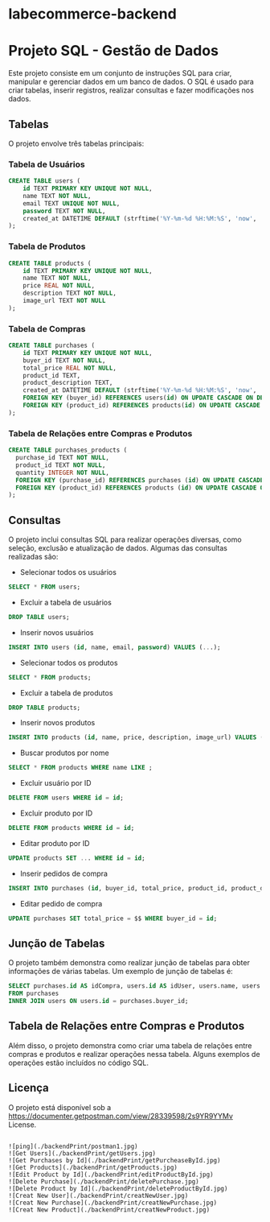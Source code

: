 # labecommerce-backend

# Projeto SQL - Gestão de Dados

Este projeto consiste em um conjunto de instruções SQL para criar, manipular e gerenciar dados em um banco de dados. O SQL é usado para criar tabelas, inserir registros, realizar consultas e fazer modificações nos dados.

## Tabelas

O projeto envolve três tabelas principais:

### Tabela de Usuários

```sql
CREATE TABLE users (
    id TEXT PRIMARY KEY UNIQUE NOT NULL,
    name TEXT NOT NULL,
    email TEXT UNIQUE NOT NULL,
    password TEXT NOT NULL,
    created_at DATETIME DEFAULT (strftime('%Y-%m-%d %H:%M:%S', 'now', 'localtime'))
);
```

### Tabela de Produtos

```sql
CREATE TABLE products (
    id TEXT PRIMARY KEY UNIQUE NOT NULL,
    name TEXT NOT NULL,
    price REAL NOT NULL,
    description TEXT NOT NULL,
    image_url TEXT NOT NULL
);
```

### Tabela de Compras

```sql
CREATE TABLE purchases (
    id TEXT PRIMARY KEY UNIQUE NOT NULL,
    buyer_id TEXT NOT NULL,
    total_price REAL NOT NULL,
    product_id TEXT,
    product_description TEXT,
    created_at DATETIME DEFAULT (strftime('%Y-%m-%d %H:%M:%S', 'now', 'localtime')),
    FOREIGN KEY (buyer_id) REFERENCES users(id) ON UPDATE CASCADE ON DELETE CASCADE,
    FOREIGN KEY (product_id) REFERENCES products(id) ON UPDATE CASCADE ON DELETE CASCADE
);
```

### Tabela de Relações entre Compras e Produtos

```sql
CREATE TABLE purchases_products (
  purchase_id TEXT NOT NULL,
  product_id TEXT NOT NULL,
  quantity INTEGER NOT NULL,
  FOREIGN KEY (purchase_id) REFERENCES purchases (id) ON UPDATE CASCADE ON DELETE CASCADE,
  FOREIGN KEY (product_id) REFERENCES products (id) ON UPDATE CASCADE ON DELETE CASCADE
);
```

## Consultas

O projeto inclui consultas SQL para realizar operações diversas, como seleção, exclusão e atualização de dados. Algumas das consultas realizadas são:

- Selecionar todos os usuários
```sql
SELECT * FROM users;
```

- Excluir a tabela de usuários
```sql
DROP TABLE users;
```

- Inserir novos usuários
```sql
INSERT INTO users (id, name, email, password) VALUES (...);
```

- Selecionar todos os produtos
```sql
SELECT * FROM products;
```

- Excluir a tabela de produtos
```sql
DROP TABLE products;
```

- Inserir novos produtos
```sql
INSERT INTO products (id, name, price, description, image_url) VALUES (...);
```

- Buscar produtos por nome
```sql
SELECT * FROM products WHERE name LIKE ;
```

- Excluir usuário por ID
```sql
DELETE FROM users WHERE id = id;
```

- Excluir produto por ID
```sql
DELETE FROM products WHERE id = id;
```

- Editar produto por ID
```sql
UPDATE products SET ... WHERE id = id;
```

- Inserir pedidos de compra
```sql
INSERT INTO purchases (id, buyer_id, total_price, product_id, product_description) VALUES (...);
```

- Editar pedido de compra
```sql
UPDATE purchases SET total_price = $$ WHERE buyer_id = id;
```

## Junção de Tabelas

O projeto também demonstra como realizar junção de tabelas para obter informações de várias tabelas. Um exemplo de junção de tabelas é:

```sql
SELECT purchases.id AS idCompra, users.id AS idUser, users.name, users.email, purchases.total_price, purchases.created_at
FROM purchases
INNER JOIN users ON users.id = purchases.buyer_id;
```

## Tabela de Relações entre Compras e Produtos

Além disso, o projeto demonstra como criar uma tabela de relações entre compras e produtos e realizar operações nessa tabela. Alguns exemplos de operações estão incluídos no código SQL.

## Licença

O projeto está disponível sob a https://documenter.getpostman.com/view/28339598/2s9YR9YYMv License.
```

![ping](./backendPrint/postman1.jpg)
![Get Users](./backendPrint/getUsers.jpg)
![Get Purchases by Id](./backendPrint/getPurcheaseById.jpg)
![Get Products](./backendPrint/getProducts.jpg)
![Edit Product by Id](./backendPrint/editProductById.jpg)
![Delete Purchase](./backendPrint/deletePurchase.jpg)
![Delete Product by Id](./backendPrint/deleteProductById.jpg)
![Creat New User](./backendPrint/creatNewUser.jpg)
![Creat New Purchase](./backendPrint/creatNewPurchase.jpg)
![Creat New Product](./backendPrint/creatNewProduct.jpg)